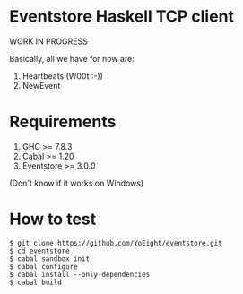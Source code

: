 Eventstore Haskell TCP client
=============================

WORK IN PROGRESS

Basically, all we have for now are:

  1. Heartbeats (W00t :-))
  2. NewEvent

Requirements
============
  1. GHC        >= 7.8.3
  2. Cabal      >= 1.20
  3. Eventstore >= 3.0.0

(Don't know if it works on Windows)

How to test
===========

```
$ git clone https://github.com/YoEight/eventstore.git
$ cd eventstore
$ cabal sandbox init
$ cabal configure
$ cabal install --only-dependencies
$ cabal build
```